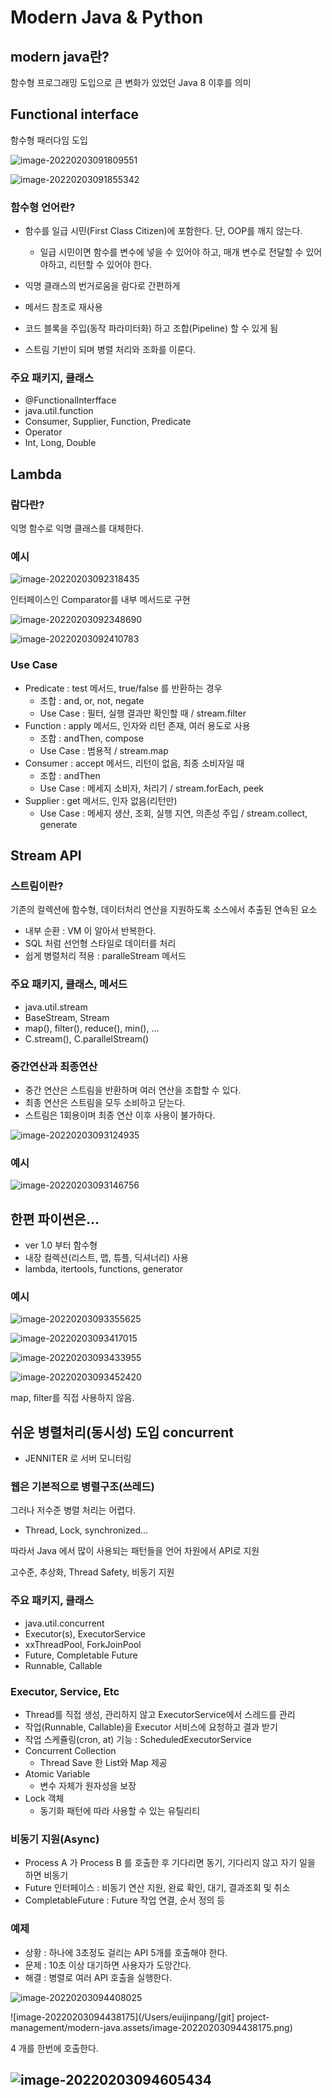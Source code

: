 # Modern Java & Python

## modern java란?

함수형 프로그래밍 도입으로 큰 변화가 있었던 Java 8 이후를 의미



## Functional interface

함수형 패러다임 도입

![image-20220203091809551](modern-java.assets/image-20220203091809551.png)

![image-20220203091855342](modern-java.assets/image-20220203091855342.png)



### 함수형 언어란?

- 함수를 일급 시민(First Class Citizen)에 포함한다. 단, OOP를 깨지 않는다.
  - 일급 시민이면 함수를 변수에 넣을 수 있어야 하고, 매개 변수로 전달할 수 있어야하고, 리턴할 수 있어야 한다.

- 익명 클래스의 번거로움을 람다로 간편하게 
- 메서드 참조로 재사용
- 코드 블록을 주입(동작 파라미터화) 하고 조합(Pipeline) 할 수 있게 됨
- 스트림 기반이 되며 병렬 처리와 조화를 이룬다.

### 주요 패키지, 클래스

- @FunctionalInterfface
- java.util.function
- Consumer, Supplier, Function, Predicate
- Operator
- Int, Long, Double



## Lambda

### 람다란?

익명 함수로 익명 클래스를 대체한다.

### 예시

![image-20220203092318435](modern-java.assets/image-20220203092318435.png)

인터페이스인 Comparator를 내부 메서드로 구현

![image-20220203092348690](modern-java.assets/image-20220203092348690.png)

![image-20220203092410783](modern-java.assets/image-20220203092410783.png)



### Use Case

- Predicate : test 메서드, true/false 를 반환하는 경우
  - 조합 : and, or, not, negate
  - Use Case : 필터, 실행 결과만 확인할 때 / stream.filter
- Function : apply 메서드, 인자와 리턴 존재, 여러 용도로 사용
  - 조합 : andThen, compose
  - Use Case : 범용적 / stream.map
- Consumer : accept 메서드, 리턴이 없음, 최종 소비자일 때
  - 조합 : andThen
  - Use Case : 메세지 소비자, 처리기 / stream.forEach, peek
- Supplier : get 메서드, 인자 없음(리턴만)
  - Use Case : 메세지 생산, 조회, 실행 지연, 의존성 주입 / stream.collect, generate



## Stream API

### 스트림이란?

기존의 컬렉션에 함수형, 데이터처리 연산을 지원하도록 소스에서 추출된 연속된 요소

- 내부 순환 : VM 이 알아서 반복한다.
- SQL 처럼 선언형 스타일로 데이터를 처리
- 쉽게 병렬처리 적용 : paralleStream 메서드



### 주요 패키지, 클래스, 메서드

- java.util.stream
- BaseStream, Stream
- map(), filter(), reduce(), min(), ...
- C.stream(), C.parallelStream()



### 중간연산과 최종연산

- 중간 연산은 스트림을 반환하며 여러 연산을 조합할 수 있다.
- 최종 연산은 스트림을 모두 소비하고 닫는다.
- 스트림은 1회용이며 최종 연산 이후 사용이 불가하다.

![image-20220203093124935](modern-java.assets/image-20220203093124935.png)

### 예시

![image-20220203093146756](modern-java.assets/image-20220203093146756.png)



## 한편 파이썬은...

- ver 1.0 부터 함수형
- 내장 컬렉션(리스트, 맵, 튜플, 딕셔너리) 사용
- lambda, itertools, functions, generator

### 예시

![image-20220203093355625](modern-java.assets/image-20220203093355625.png)

![image-20220203093417015](modern-java.assets/image-20220203093417015.png)

![image-20220203093433955](modern-java.assets/image-20220203093433955.png)

![image-20220203093452420](modern-java.assets/image-20220203093452420.png)

map, filter를 직접 사용하지 않음.



## 쉬운 병렬처리(동시성) 도입 concurrent

- JENNITER 로 서버 모니터링

### 웹은 기본적으로 병렬구조(쓰레드)

그러나 저수준 병렬 처리는 어렵다.

- Thread, Lock, synchronized...

따라서 Java 에서 많이 사용되는 패턴들을 언어 차원에서 API로 지원

고수준, 추상화, Thread Safety, 비동기 지원



### 주요 패키지, 클래스

- java.util.concurrent
- Executor(s), ExecutorService
- xxThreadPool, ForkJoinPool
- Future, Completable Future
- Runnable, Callable



### Executor, Service, Etc

- Thread를 직접 생성, 관리하지 않고 ExecutorService에서 스레드를 관리
- 작업(Runnable, Callable)을 Executor 서비스에 요청하고 결과 받기
- 작업 스케쥴링(cron, at) 기능 : ScheduledExecutorService
- Concurrent Collection
  - Thread Save 한 List와 Map 제공
- Atomic Variable
  - 변수 자체가 원자성을 보장
- Lock 객체
  - 동기화 패턴에 따라 사용할 수 있는 유틸리티



### 비동기 지원(Async)

- Process A 가 Process B 를 호출한 후 기다리면 동기, 기다리지 않고 자기 일을 하면 비동기
- Future 인터페이스 : 비동기 연산 지원, 완료 확인, 대기, 결과조회 및 취소
- CompletableFuture : Future 작업 연결, 순서 정의 등



### 예제

- 상황 : 하나에 3초정도 걸리는 API 5개를 호출해야 한다.
- 문제 : 10초 이상 대기하면 사용자가 도망간다.
- 해결 : 병렬로 여러 API 호출을 실행한다.

![image-20220203094408025](modern-java.assets/image-20220203094408025.png)

![image-20220203094438175](/Users/euijinpang/[git] project-management/modern-java.assets/image-20220203094438175.png)

4 개를 한번에 호출한다.





## ![image-20220203094605434](modern-java.assets/image-20220203094605434.png)